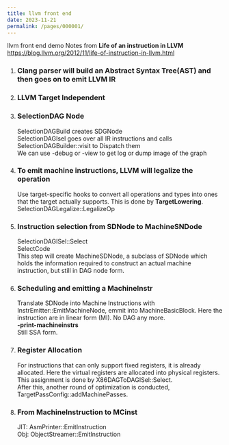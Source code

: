 ```yaml
---
title: llvm front end
date: 2023-11-21
permalink: /pages/000001/
---
```


llvm front end demo
Notes from **Life of an instruction in LLVM**
https://blog.llvm.org/2012/11/life-of-instruction-in-llvm.html

1. ### Clang parser will build an Abstract Syntax Tree(AST) and then goes on to emit LLVM IR
2. ### LLVM Target Independent
3. ### SelectionDAG Node<br/>
   SelectionDAGBuild creates SDGNode<br/>
   SelectionDAGIsel goes over all IR instructions and calls SelectionDAGBuilder::visit to Dispatch them<br/>
   We can use -debug or -view to get log or dump image of the graph<br/>
4. ### To emit machine instructions, LLVM will legalize the operation<br/>
   Use target-specific hooks to convert all operations and types into ones that the target actually supports.
   This is done by **TargetLowering**. <br/>
   SelectionDAGLegalize::LegalizeOp
5. ### Instruction selection from SDNode to MachineSNDode<br/>
   SelectionDAGISel::Select<br/>
   SelectCode<br/>
   This step will create MachineSDNode, a subclass of SDNode which holds the information required to construct an actual machine instruction, but still in DAG node form. 
6. ### Scheduling and emitting a MachineInstr<br/>
   Translate SDNode into Machine Instructions with InstrEmitter::EmitMachineNode, emmit into MachineBasicBlock.
   Here the instruction are in linear form (MI). No DAG any more.<br/>
   **-print-machineinstrs**<br/>
   Still SSA form.
7. ### Register Allocation<br/>
   For instructions that can only support fixed registers, it is already allocated. Here the virtual registers are allocated into physical registers. This assignment is done by X86DAGToDAGISel::Select.<br/>
   After this, another round of optimization is conducted, TargetPassConfig::addMachinePasses.
8. ### From MachineInstruction to MCinst
   JIT: AsmPrinter::EmitInstruction<br/>
   Obj: ObjectStreamer::EmitInstruction<br/>
